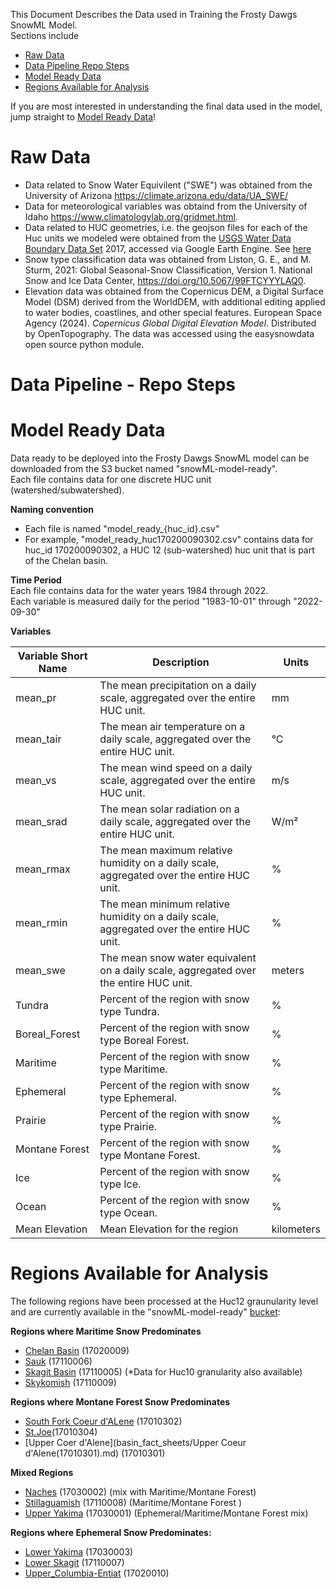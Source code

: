 This Document Describes the Data used in Training the Frosty Dawgs SnowML Model. <br>
Sections include  
-   [Raw Data](#raw-data)
-   [Data Pipeline Repo Steps](#data-pipeline---repo-steps)
-   [Model Ready Data](#Model-Ready-Data)
-   [Regions Available for Analysis](#Regions-Available-for-Analysis)

  If you are most interested in understanding the final data used in the model, jump straight to [Model Ready Data](#Model-Ready-Data)!

# Raw Data <br>
- Data related to Snow Water Equivilent ("SWE") was obtained from the University of Arizona https://climate.arizona.edu/data/UA_SWE/
- Data for meteorological variables was obtaind from the University of Idaho https://www.climatologylab.org/gridmet.html.
- Data related to HUC geometries, i.e. the geojson files for each of the Huc units we modeled were obtained from the [USGS Water Data Boundary Data Set](https://www.usgs.gov/national-hydrography/watershed-boundary-dataset) 2017, accessed via Google Earth Engine.  See [here](https://developers.google.com/earth-engine/datasets/catalog/USGS_WBD_2017_HUC12)
- Snow type classification data was obtained from Liston, G. E., and M. Sturm, 2021: Global Seasonal-Snow Classification, Version 1. National Snow and Ice Data Center, https://doi.org/10.5067/99FTCYYYLAQ0.
- Elevation data was obtained from the Copernicus DEM, a Digital Surface Model (DSM) derived from the WorldDEM, with additional
    editing applied to water bodies, coastlines, and other special features. European Space Agency (2024).  <i>Copernicus Global Digital Elevation Model</i>.  Distributed by OpenTopography.  The data was accessed using the easysnowdata open source python module.  


# Data Pipeline - Repo Steps <br>

# Model Ready Data <br>
Data ready to be deployed into the Frosty Dawgs SnowML model can be downloaded from the S3 bucket named "snowML-model-ready". <br>
Each file contains data for one discrete HUC unit (watershed/subwatershed).

**Naming convention**
- Each file is named "model_ready_{huc_id}.csv"
- For example, "model_ready_huc170200090302.csv" contains data for huc_id 170200090302, a HUC 12 (sub-watershed) huc unit that is part of the Chelan basin.

**Time Period** <br>
Each file contains data for the water years 1984 through 2022. <br>
Each variable is measured daily for the period "1983-10-01" through "2022-09-30"

**Variables** <br>

| Variable Short Name | Description                                                    | Units |
|---------------------|----------------------------------------------------------------|-------|
| mean_pr            | The mean precipitation on a daily scale, aggregated over the entire HUC unit. | mm    |
| mean_tair          | The mean air temperature on a daily scale, aggregated over the entire HUC unit. | °C    |
| mean_vs            | The mean wind speed on a daily scale, aggregated over the entire HUC unit. | m/s   |
| mean_srad          | The mean solar radiation on a daily scale, aggregated over the entire HUC unit. | W/m²  |
| mean_rmax          | The mean maximum relative humidity on a daily scale, aggregated over the entire HUC unit. | %     |
| mean_rmin          | The mean minimum relative humidity on a daily scale, aggregated over the entire HUC unit. | %     |
| mean_swe           | The mean snow water equivalent on a daily scale, aggregated over the entire HUC unit. | meters |
| Tundra            | Percent of the region with snow type Tundra.                    | %     |
| Boreal_Forest     | Percent of the region with snow type Boreal Forest.             | %     |
| Maritime          | Percent of the region with snow type Maritime.                  | %     |
| Ephemeral         | Percent of the region with snow type Ephemeral.                 | %     |
| Prairie          | Percent of the region with snow type Prairie.                    | %     |
| Montane Forest    | Percent of the region with snow type Montane Forest.            | %     |
| Ice              | Percent of the region with snow type Ice.                        | %     |
| Ocean            | Percent of the region with snow type Ocean.                      | %     |
| Mean Elevation   | Mean Elevation for the region                                    | kilometers |



# Regions Available for Analysis <br>
The following regions have been processed at the Huc12 graunularity level and are currently available in the "snowML-model-ready" [bucket](arn:aws:s3:::snowml-model-ready): <br>

**Regions where Maritime Snow Predominates** 
  - [Chelan Basin](basin_fact_sheets/Chelan(17020009).md) (17020009)
  - [Sauk](basin_fact_sheets/Sauk(17110006).md) (17110006)
  - [Skagit Basin](basin_fact_sheets/Skagit(17110005).md) (17110005) (*Data for Huc10 granularity also available)
  - [Skykomish](basin_fact_sheets/Skykomish(1711009).md) (17110009)

**Regions where Montane Forest Snow Predominates** 

  - [South Fork Coeur d'ALene](basin_fact_sheets/South_Fork_Coeur_d'Alene(17010302).md) (17010302)
  - [St.Joe](basin_fact_sheets/St._Joe(17010304).md)(17010304)
  - [Upper Coer d'Alene](basin_fact_sheets/Upper Coeur d'Alene(17010301).md) (17010301)
  
**Mixed Regions** 
  - [Naches](basin_fact_sheets/Naches(17030002).md) (17030002) (mix with Maritime/Montane Forest)
  - [Stillaguamish](docs/basin_fact_sheets/Stillaguamish(17110008).md) (17110008) (Maritime/Montane Forest )
  - [Upper Yakima](basin_fact_sheets/UpperYakima(17030001).md) (17030001) (Ephemeral/Maritime/Montane Forest mix)

**Regions where Ephemeral Snow Predominates:** 
- [Lower Yakima](basin_fact_sheets/Lower_Yakima(17030003).md) (17030003)
- [Lower Skagit](basin_fact_sheets/LowerSkagit(17110007).md) (17110007)
- [Upper_Columbia-Entiat](basin_fact_sheets/Upper_Columbia-Entiat(17020010).md) (17020010)
  
